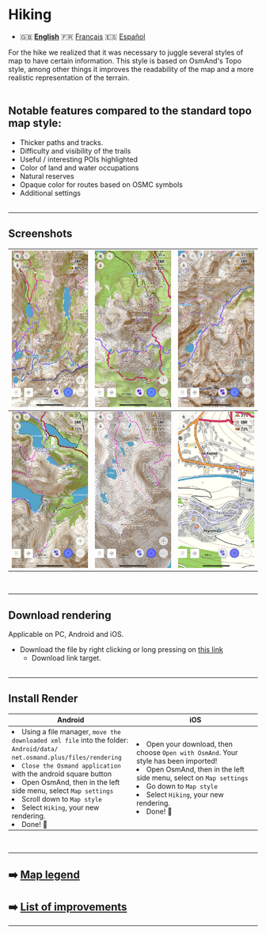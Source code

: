 # Hiking

- 🇬🇧 **[English](README-EN.md)** 🇫🇷 [Français](README.md) 🇪🇸 [Español](README_ES.md)


For the hike we realized that it was necessary to juggle several styles of map to have certain information.
This style is based on OsmAnd's Topo style, among other things it improves the readability of the map and a more realistic representation of the terrain.<br><br>


## Notable features compared to the standard topo map style:

- Thicker paths and tracks.
- Difficulty and visibility of the trails
- Useful / interesting POIs highlighted
- Color of land and water occupations
- Natural reserves
- Opaque color for routes based on OSMC symbols
- Additional settings<br><br>

---

## Screenshots<br>

| <img src="Screenshots/Hiking1.png" width="250" /> | <img src="Screenshots/Hiking2.png" width="250" /> | <img src="Screenshots/Hiking3.png" width="250" /> |
| :-------------: | :-------------: | :-------------: |
| <img src="Screenshots/Hiking4.png" width="250" /> | <img src="Screenshots/Hiking5.png" width="250" /> | <img src="Screenshots/Hiking6.png" width="250" /> |

<br>

---

## Download rendering
Applicable on PC, Android and iOS.

- Download the file by right clicking or long pressing on [this link](https://raw.githubusercontent.com/OsmAnd-Rendering/Hiking/main/Hiking.render.xml)
    - Download link target.<br><br>

---

## Install Render
<table>
    <head>
    <tr>
        <th>Android</th>
        <th>iOS</th>
    </tr>
    </thead>
    <tbody>
    <tr>
        <td width="50%"><li> Using a file manager, <code>move the downloaded xml file</code> into the folder:<br><code>Android/data/ net.osmand.plus/files/rendering</code><br><li> <code>Close the Osmand application</code> with the android square button<br><li> Open OsmAnd, then in the left side menu, select <code>Map settings</code><br><li> Scroll down to <code>Map style</code><br> <li> Select <code>Hiking</code>, your new rendering.<br><li> Done! 🎉</td>
        <td><li> Open your download, then choose <code>Open with OsmAnd</code>. Your style has been imported!<br><li> Open OsmAnd, then in the left side menu, select on <code>Map settings</code><br><li> Go down to <code>Map style</code><br><li> Select <code>Hiking</code>, your new rendering.<br><li> Done! 🎉</td>
    </tr>
    <tbody>
</table>
<br>

---


## ➡️ [Map legend](legende/Légende.md)
## ➡️ [List of improvements](Liste%20des%20am%C3%A9liorations/List%20of%20improvements.md)



---
